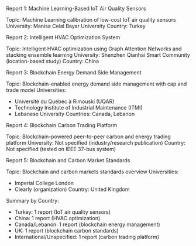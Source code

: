   Report 1: Machine Learning-Based IoT Air Quality Sensors

  Topic: Machine Learning calibration of low-cost IoT air quality sensors
  University: Manisa Celal Bayar University
  Country: Turkey

  Report 2: Intelligent HVAC Optimization System

  Topic: Intelligent HVAC optimization using Graph Attention Networks and stacking ensemble learning
  University: Shenzhen Qianhai Smart Community (location-based study)
  Country: China

  Report 3: Blockchain Energy Demand Side Management

  Topic: Blockchain-enabled energy demand side management with cap and trade model
  Universities:
  - Université du Québec à Rimouski (UQAR)
  - Technology Institute of Industrial Maintenance (ITMI)
  - Lebanese University
  Countries: Canada, Lebanon

  Report 4: Blockchain Carbon Trading Platform

  Topic: Blockchain-powered peer-to-peer carbon and energy trading platform
  University: Not specified (industry/research publication)
  Country: Not specified (tested on IEEE 37-bus system)

  Report 5: Blockchain and Carbon Market Standards

  Topic: Blockchain and carbon markets standards overview
  Universities:
  - Imperial College London
  - Clearly (organization)
  Country: United Kingdom

  Summary by Country:

  - Turkey: 1 report (IoT air quality sensors)
  - China: 1 report (HVAC optimization)
  - Canada/Lebanon: 1 report (blockchain energy management)
  - UK: 1 report (blockchain carbon standards)
  - International/Unspecified: 1 report (carbon trading platform)
